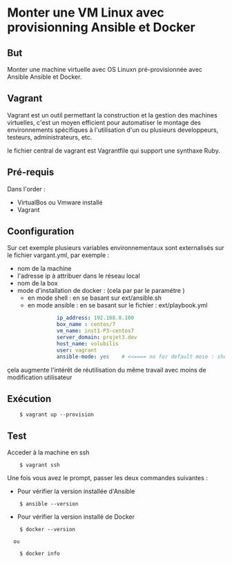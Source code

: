 # Monter une VM Linux avec provisionning Ansible et Docker
## But

Monter une machine virtuelle avec OS Linuxn pré-provisionnée avec Ansible Ansible et Docker.

## Vagrant
Vagrant est un outil permettant la construction et la gestion des machines virtuelles, c'est  un moyen efficient pour automatiser le montage des environnements spécifiques à l'utilisation d'un ou plusieurs developpeurs, testeurs, administrateurs, etc.

le fichier central de vagrant est Vagrantfile qui support une synthaxe Ruby.
## Pré-requis

Dans l'order :
- VirtualBos ou Vmware installé
- Vagrant

## Coonfiguration

Sur cet exemple plusieurs variables environnementaux sont externalisés sur le fichier vargant.yml, par exemple :

- nom de la machine
- l'adresse ip à attribuer dans le réseau local
- nom de la box
- mode d'installation de docker : (cela par par le paramétre )
    * en mode shell : en se basant sur ext/ansible.sh
    * en mode ansible : en se basant sur le fichier : ext/playbook.yml

```YAML
                ip_address: 192.168.0.100
                box_name : centos/7
                vm_name: inst1-P3-centos7
                server_domain: projet3.dev
                host_name: volubilis
                user: vagrant
                ansible-mode: yes    # <<==== no for default mose : shell
```
çela augmente l'intérêt de réutilisation du même travail avec moins de modification utilisateur 

## Exécution

```shell 
    $ vagrant up --provision
```

## Test

Acceder à la machine en ssh

```shell 
    $ vagrant ssh
```
Une fois vous avez le prompt, passer les deux commandes suivantes :

- Pour vérifier la version installée d'Ansible

```shell 
    $ ansible --version
```

- Pour vérifier la version installé de Docker

```shell 
    $ docker --version
 ```
      ou

```shell  
    $ docker info
```